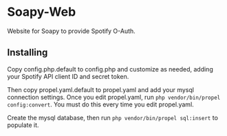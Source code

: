 # Soapy-Web
Website for Soapy to provide Spotify O-Auth.

## Installing

Copy config.php.default to config.php and customize as needed, adding your Spotify API client ID and secret token.

Then copy propel.yaml.default to propel.yaml and add your mysql connection settings.
Once you edit propel.yaml, run `php vendor/bin/propel config:convert`. You must do this every time you edit propel.yaml.


Create the mysql database, then run `php vendor/bin/propel sql:insert` to populate it.

